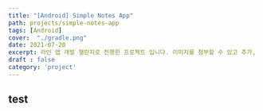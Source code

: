 ```yaml
---
title: "[Android] Simple Notes App"
path: projects/simple-notes-app
tags: [Android]
cover:  "./gradle.png"
date: 2021-07-20
excerpt: 라인 앱 개발 챌린지로 진행한 프로젝트 입니다. 이미지를 첨부할 수 있고 추가, 수정, 삭제가 가능한 메모장 애플리케이션을 만들었습니다. 
draft : false
category: 'project'
---
```


## test
